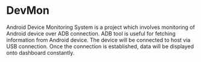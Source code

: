 # DevMon
Android Device Monitoring System is a project which involves monitoring of Android device over ADB connection. ADB tool is useful for fetching information from Android device. The device will be connected to host via USB connection. Once the connection is established, data will be displayed onto dashboard constantly.
